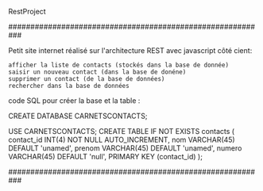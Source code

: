 RestProject

###########################################################

Petit site internet réalisé sur l'architecture REST avec javascript côté cient:

    afficher la liste de contacts (stockés dans la base de donnée)
    saisir un nouveau contact (dans la base de donéne)
    supprimer un contact (de la base de données)
    rechercher dans la base de données

code SQL pour créer la base et la table :

CREATE DATABASE CARNETSCONTACTS;

USE CARNETSCONTACTS;
CREATE TABLE IF NOT EXISTS contacts ( contact_id INT(4) NOT NULL AUTO_INCREMENT, nom VARCHAR(45) DEFAULT 'unamed', prenom VARCHAR(45) DEFAULT 'unamed', numero VARCHAR(45) DEFAULT 'null', PRIMARY KEY (contact_id) );

###########################################################
